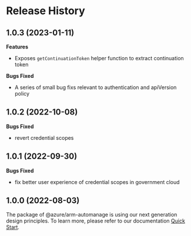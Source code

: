 # Release History

## 1.0.3 (2023-01-11)

**Features**
 
  - Exposes `getContinuationToken` helper function to extract continuation token

**Bugs Fixed**
 
  - A series of small bug fixs relevant to authentication and apiVersion policy

## 1.0.2 (2022-10-08)

**Bugs Fixed**

  -  revert credential scopes

## 1.0.1 (2022-09-30)

**Bugs Fixed**

  -  fix better user experience of credential scopes in government cloud

## 1.0.0 (2022-08-03)

The package of @azure/arm-automanage is using our next generation design principles. To learn more, please refer to our documentation [Quick Start](https://aka.ms/js-track2-quickstart).
